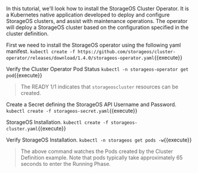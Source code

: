 In this tutorial, we'll look how to install the StorageOS Cluster Operator. It is a Kubernetes native application developed to deploy and configure StorageOS clusters, and assist with maintenance operations. The operator will deploy a StorageOS cluster based on the configuration specified in the cluster definition.


First we need to install the StorageOS operator using the following yaml manifest.
`kubectl create -f https://github.com/storageos/cluster-operator/releases/download/1.4.0/storageos-operator.yaml`{{execute}}

Verify the Cluster Operator Pod Status
`kubectl -n storageos-operator get pod`{{execute}}

> The READY 1/1 indicates that `storageoscluster` resources can be created.

Create a Secret defining the StorageOS API Username and Password.
`kubectl create -f storageos-secret.yaml`{{execute}}

StorageOS Installation.
`kubectl create -f storageos-cluster.yaml`{{execute}}

Verify StorageOS Installation.
`kubectl -n storageos get pods -w`{{execute}}

> The above command watches the Pods created by the Cluster Definition example. Note that pods typically take approximately 65 seconds to enter the Running Phase.